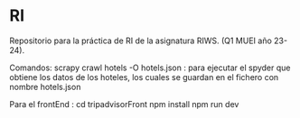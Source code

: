 # RI
Repositorio para la práctica de RI de la asignatura RIWS. (Q1 MUEI año 23-24).


Comandos: 
scrapy crawl hotels -O hotels.json : para ejecutar el spyder que obtiene los datos de los hoteles, los cuales se guardan en el fichero con nombre hotels.json

Para el frontEnd :
cd tripadvisorFront
npm install 
npm run dev 
